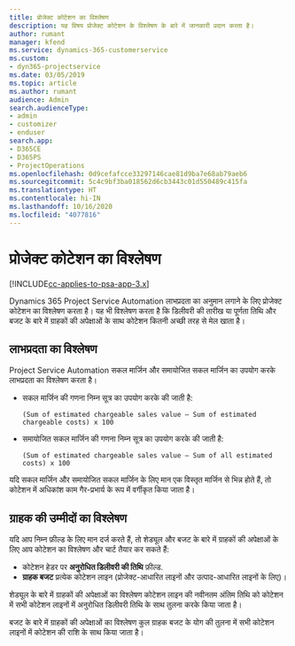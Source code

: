 ```yaml
---
title: प्रोजेक्ट कोटेशन का विश्लेषण
description: यह विषय प्रोजेक्ट कोटेशन के विश्लेषण के बारे में जानकारी प्रदान करता है।
author: rumant
manager: kfend
ms.service: dynamics-365-customerservice
ms.custom:
- dyn365-projectservice
ms.date: 03/05/2019
ms.topic: article
ms.author: rumant
audience: Admin
search.audienceType:
- admin
- customizer
- enduser
search.app:
- D365CE
- D365PS
- ProjectOperations
ms.openlocfilehash: 0d9cefafcce33297146cae81d9ba7e68ab79aeb6
ms.sourcegitcommit: 5c4c9bf3ba018562d6cb3443c01d550489c415fa
ms.translationtype: HT
ms.contentlocale: hi-IN
ms.lasthandoff: 10/16/2020
ms.locfileid: "4077816"
---
```

# <a name="analysis-of-project-quotes"></a>प्रोजेक्ट कोटेशन का विश्लेषण

[!INCLUDE[cc-applies-to-psa-app-3.x](../includes/cc-applies-to-psa-app-3x.md)]

Dynamics 365 Project Service Automation लाभप्रदता का अनुमान लगाने के लिए प्रोजेक्ट कोटेशन का विश्लेषण करता है। यह भी विश्लेषण करता है कि डिलीवरी की तारीख या पूर्णता तिथि और बजट के बारे में ग्राहकों की अपेक्षाओं के साथ कोटेशन कितनी अच्छी तरह से मेल खाता है।

## <a name="profitability-analysis"></a>लाभप्रदता का विश्लेषण

Project Service Automation सकल मार्जिन और समायोजित सकल मार्जिन का उपयोग करके लाभप्रदता का विश्लेषण करता है।

- सकल मार्जिन की गणना निम्न सूत्र का उपयोग करके की जाती है:

  `
    (Sum of estimated chargeable sales value – Sum of estimated chargeable costs) x 100
  `
- समायोजित सकल मार्जिन की गणना निम्न सूत्र का उपयोग करके की जाती है:

  `
    (Sum of estimated chargeable sales value – Sum of all estimated costs) x 100
  `

यदि सकल मार्जिन और समायोजित सकल मार्जिन के लिए मान एक विस्तृत मार्जिन से भिन्न होते हैं, तो कोटेशन में अधिकांश काम गैर-प्रभार्य के रूप में वर्गीकृत किया जाता है।

## <a name="analysis-of-customer-expectations"></a>ग्राहक की उम्मीदों का विश्लेषण

यदि आप निम्न फ़ील्ड के लिए मान दर्ज करते हैं, तो शेड्यूल और बजट के बारे में ग्राहकों की अपेक्षाओं के लिए आप कोटेशन का विश्लेषण और चार्ट तैयार कर सकते हैं:

- कोटेशन हेडर पर **अनुरोधित डिलीवरी की तिथि** फ़ील्ड.
- **ग्राहक बजट** प्रत्येक कोटेशन लाइन (प्रोजेक्ट-आधारित लाइनों और उत्पाद-आधारित लाइनों के लिए)।

शेड्यूल के बारे में ग्राहकों की अपेक्षाओं का विश्लेषण कोटेशन लाइन की नवीनतम अंतिम तिथि को कोटेशन में सभी कोटेशन लाइनों में अनुरोधित डिलीवरी तिथि के साथ तुलना करके किया जाता है।

बजट के बारे में ग्राहकों की अपेक्षाओं का विश्लेषण कुल ग्राहक बजट के योग की तुलना में सभी कोटेशन लाइनों में कोटेशन की राशि के साथ किया जाता है।
